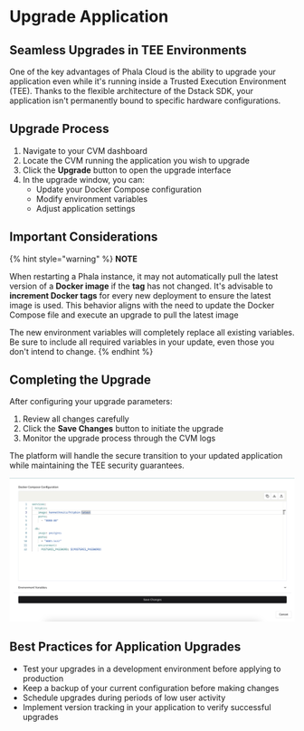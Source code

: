 # Upgrade Application

## Seamless Upgrades in TEE Environments

One of the key advantages of Phala Cloud is the ability to upgrade your application even while it's running inside a Trusted Execution Environment (TEE). Thanks to the flexible architecture of the Dstack SDK, your application isn't permanently bound to specific hardware configurations.

## Upgrade Process

1. Navigate to your CVM dashboard
2. Locate the CVM running the application you wish to upgrade
3. Click the **Upgrade** button to open the upgrade interface
4. In the upgrade window, you can:
   * Update your Docker Compose configuration
   * Modify environment variables
   * Adjust application settings

## Important Considerations

{% hint style="warning" %}
**NOTE**

When restarting a Phala instance, it may not automatically pull the latest version of a **Docker image** if the **tag** has not changed. It's advisable to **increment Docker tags** for every new deployment to ensure the latest image is used. This behavior aligns with the need to update the Docker Compose file and execute an upgrade to pull the latest image

The new environment variables will completely replace all existing variables. Be sure to include all required variables in your update, even those you don't intend to change.
{% endhint %}

## Completing the Upgrade

After configuring your upgrade parameters:

1. Review all changes carefully
2. Click the **Save Changes** button to initiate the upgrade
3. Monitor the upgrade process through the CVM logs

The platform will handle the secure transition to your updated application while maintaining the TEE security guarantees.

![Updating in Phala Cloud](../../../.gitbook/assets/cloud-update-env.png)

## Best Practices for Application Upgrades

* Test your upgrades in a development environment before applying to production
* Keep a backup of your current configuration before making changes
* Schedule upgrades during periods of low user activity
* Implement version tracking in your application to verify successful upgrades
